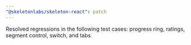 ```yaml
---
"@skeletonlabs/skeleton-react": patch
---
```


Resolved regressions in the following test cases: progress ring, ratings, segment control, switch, and tabs
